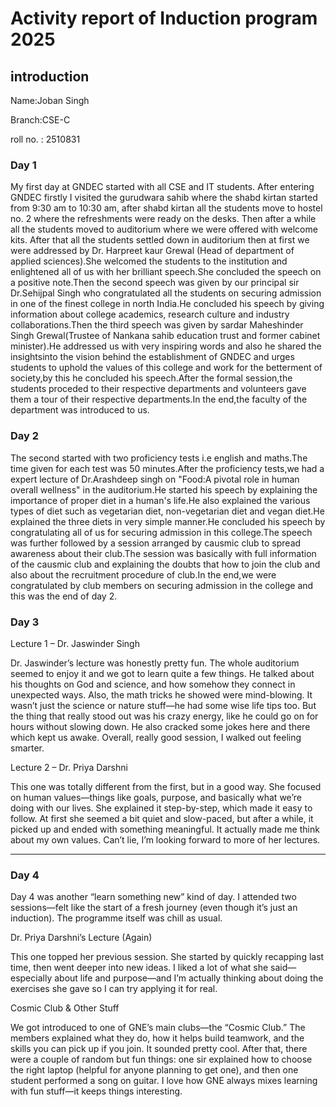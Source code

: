 # Activity report of Induction program 2025
## introduction 
Name:Joban Singh

Branch:CSE-C

roll no. : 2510831
### Day 1
My first day at GNDEC started with all CSE and IT students.
After entering GNDEC firstly I visited the gurudwara sahib where the shabd kirtan started from 9:30 am to 10:30 am,
after shabd kirtan all the students move to hostel no. 2 where the refreshments were ready on the desks. Then after a while all the students moved to auditorium where we were offered with welcome kits.
After that all the students settled down in auditorium then at first we were addressed by Dr. Harpreet kaur Grewal (Head of department of applied sciences).She welcomed the students to the institution and enlightened all of us with her brilliant speech.She concluded the speech on a positive note.Then the second speech was given by our principal sir Dr.Sehijpal Singh who congratulated all the students on securing admission in one of the finest college in north India.He concluded his speech by giving information about college academics, research culture and industry collaborations.Then the third speech was given by sardar Maheshinder Singh Grewal(Trustee of Nankana sahib education trust and former cabinet minister).He addressed us with very inspiring words and also he shared the insightsinto the vision behind the establishment of GNDEC and urges students to uphold the values of this college and work for the betterment of society,by this he concluded his speech.After the formal session,the students proceded to their respective departments and volunteers gave them a tour of their respective departments.In the end,the faculty of the department was introduced to us.
### Day 2
The second started with two proficiency tests i.e english and maths.The time given for each test was 50 minutes.After the proficiency tests,we had a expert lecture of Dr.Arashdeep singh on "Food:A pivotal role in human overall wellness" in the auditorium.He started his speech by explaining the importance of proper diet in a human's life.He also explained the various types of diet such as vegetarian diet, non-vegetarian diet and vegan diet.He explained the three diets in very simple manner.He concluded his speech by congratulating all of us for securing admission in this college.The speech was further followed by a session arranged by causmic club to spread awareness about their club.The session was basically with full information of the causmic club and explaining the doubts that how to join the club and also about the recruitment procedure of club.In the end,we were congratulated by club members on securing admission in the college and this was the end of day 2.

### Day 3
Lecture 1 – Dr. Jaswinder Singh

Dr. Jaswinder’s lecture was honestly pretty fun. The whole auditorium seemed to enjoy it and we got to learn quite a few things. He talked about his thoughts on God and science, and how somehow they connect in unexpected ways. Also, the math tricks he showed were mind-blowing. It wasn’t just the science or nature stuff—he had some wise life tips too. But the thing that really stood out was his crazy energy, like he could go on for hours without slowing down. He also cracked some jokes here and there which kept us awake. Overall, really good session, I walked out feeling smarter.

Lecture 2 – Dr. Priya Darshni

This one was totally different from the first, but in a good way. She focused on human values—things like goals, purpose, and basically what we’re doing with our lives. She explained it step-by-step, which made it easy to follow. At first she seemed a bit quiet and slow-paced, but after a while, it picked up and ended with something meaningful. It actually made me think about my own values. Can’t lie, I’m looking forward to more of her lectures.


---

### Day 4

Day 4 was another “learn something new” kind of day. I attended two sessions—felt like the start of a fresh journey (even though it’s just an induction). The programme itself was chill as usual.

Dr. Priya Darshni’s Lecture (Again)

This one topped her previous session. She started by quickly recapping last time, then went deeper into new ideas. I liked a lot of what she said—especially about life and purpose—and I’m actually thinking about doing the exercises she gave so I can try applying it for real.

Cosmic Club & Other Stuff

We got introduced to one of GNE’s main clubs—the “Cosmic Club.” The members explained what they do, how it helps build teamwork, and the skills you can pick up if you join. It sounded pretty cool. After that, there were a couple of random but fun things: one sir explained how to choose the right laptop (helpful for anyone planning to get one), and then one student performed a song on guitar. I love how GNE always mixes learning with fun stuff—it keeps things interesting.


